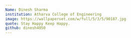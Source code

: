 ```yaml
---
Name: Dinesh Sharma
institution: Atharva College of Engineering
image: https://wallpaperset.com/w/full/5/3/5/90187.jpg 
quote: Stay Happy Keep Happy.
github: dinesh4050
---
```

